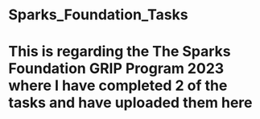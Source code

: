 # Sparks_Foundation_Tasks
# This is regarding the The Sparks Foundation GRIP Program 2023 where I have completed 2 of the tasks and have uploaded them here

